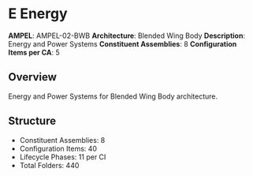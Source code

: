 # E Energy

**AMPEL**: AMPEL-02-BWB
**Architecture**: Blended Wing Body
**Description**: Energy and Power Systems
**Constituent Assemblies**: 8
**Configuration Items per CA**: 5

## Overview
Energy and Power Systems for Blended Wing Body architecture.

## Structure
- Constituent Assemblies: 8
- Configuration Items: 40
- Lifecycle Phases: 11 per CI
- Total Folders: 440
